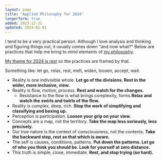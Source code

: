 ```yaml
---
layout: page
title: "Applied Philosophy for 2024"
longerform: true
added: 2023-12-31
updated: 2024-01-01
---
```


I tend to be a very practical person. Although I love analysis and thinking and figuring things out, it usually comes down "and now what?" Below are practices that help me bring to mind elements of [my philosophy](/thinking/my-philosophy/).

[My theme for 2024 is rest](/thinking/themes-for-2024/) so the practices are framed by that.

Something like: let go, relax, rest, melt, widen, loosen, accept, wait.

- Reality is one indivisible whole. **Let go of the divisions. Rest in the wider, more inclusive, view.**
- Reality is flow, motion, process. **Rest and watch for the changes.**
	- Resistance to the flow is what brings complexity, forms.**Relax and watch the swirls and twirls of the flow.**
- Reality is complex, deep, rich. **Stop the work of simplifying and classifying and boxing up.**
- Perception is participation. **Loosen your grip on your view.**
- Concepts are a map, not the territory. **Take the map less seriously, less precisely.**
- Our true nature is the context of consciousness, not the contents. **Take the backward step, rest as that which is aware.**
- The self is causes, conditions, patterns. **Put down the patterns. Let go of who you think you should be. Look for yourself at zero distance.**
- This truth is simple, close, immediate. **Rest, and stop trying (so hard).**
